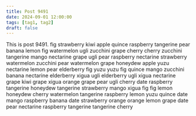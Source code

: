 ```yaml
---
title: Post 9491
date: 2024-09-01 12:00:00
tags: [tag1, tag2]
draft: false
---
```

This is post 9491.
fig
strawberry
kiwi
apple
quince
raspberry
tangerine
pear
banana
lemon
fig
watermelon
ugli
zucchini
grape
cherry
cherry
zucchini
tangerine
mango
nectarine
grape
ugli
pear
raspberry
nectarine
strawberry
watermelon
zucchini
pear
watermelon
grape
honeydew
apple
yuzu
nectarine
lemon
pear
elderberry
fig
yuzu
yuzu
fig
quince
mango
zucchini
banana
nectarine
elderberry
xigua
ugli
elderberry
ugli
xigua
nectarine
grape
kiwi
grape
xigua
orange
grape
pear
ugli
cherry
date
raspberry
tangerine
honeydew
tangerine
strawberry
mango
xigua
fig
fig
lemon
honeydew
cherry
watermelon
tangerine
raspberry
lemon
yuzu
quince
date
mango
raspberry
banana
date
strawberry
orange
orange
lemon
grape
date
pear
nectarine
raspberry
tangerine
tangerine
cherry
